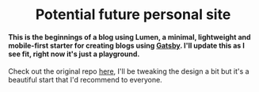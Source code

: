 <h1 align="center">
Potential future personal site
</h1>

<h4>
    This is the beginnings of a blog using Lumen, a minimal, lightweight and mobile-first starter for creating blogs using <a href="https://github.com/gatsbyjs/gatsby" target="_blank">Gatsby</a>. I'll update this as I see fit, right now it's just a playground.
</h4>

<p>
Check out the original repo <a href="https://github.com/alxshelepenok/gatsby-starter-lumen">here</a>, I'll be tweaking the design a bit but it's a beautiful start that I'd recommend to everyone.
